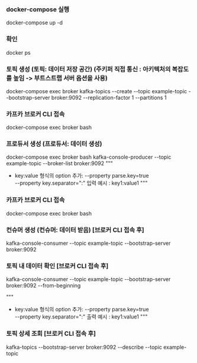 ### docker-compose 실행
docker-compose up -d


### 확인
docker ps


### 토픽 생성 (토픽: 데이터 저장 공간) (주키퍼 직접 통신 : 아키텍처의 복잡도를 높임 -> 부트스트랩 서버 옵션을 사용)
docker-compose exec broker kafka-topics --create --topic example-topic --bootstrap-server broker:9092 --replication-factor 1 --partitions 1 


### 카프카 브로커 CLI 접속
docker-compose exec broker bash


### 프로듀서 생성 (프로듀서: 데이터 생성)
docker-compose exec broker bash
kafka-console-producer --topic example-topic --broker-list broker:9092
"""
* key:value 형식의 option 추가:
        --property parse.key=true\
        --property key.separator=":"
    입력 예시 : key1:value1
"""


### 카프카 브로커 CLI 접속
docker-compose exec broker bash


### 컨슈머 생성 (컨슈머: 데이터 받음) [브로커 CLI 접속 후]
kafka-console-consumer --topic example-topic --bootstrap-server broker:9092


### 토픽 내 데이터 확인 [브로커 CLI 접속 후]
kafka-console-consumer --topic example-topic --bootstrap-server broker:9092  --from-beginning 

"""
* key:value 형식의 option 추가:
        --property parse.key=true\
        --property key.separator=":"
    출력 예시 : key1:value1
"""

### 토픽 상세 조회 [브로커 CLI 접속 후]
kafka-topics --bootstrap-server broker:9092 --describe --topic example-topic


